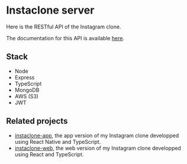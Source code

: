# Instaclone server

Here is the RESTful API of the Instagram clone.

The documentation for this API is available [here](https://instaclone-server-ts.herokuapp.com/docs/).

## Stack

- Node
- Express
- TypeScript
- MongoDB
- AWS (S3)
- JWT

## Related projects

- [instaclone-app](https://github.com/YassLipton/instaclone-app-typescript), the app version of my Instagram clone developped using React Native and TypeScript.
- [instaclone-web](https://github.com/YassLipton/instaclone-client-typescript), the web version of my Instagram clone developped using React and TypeScript.
